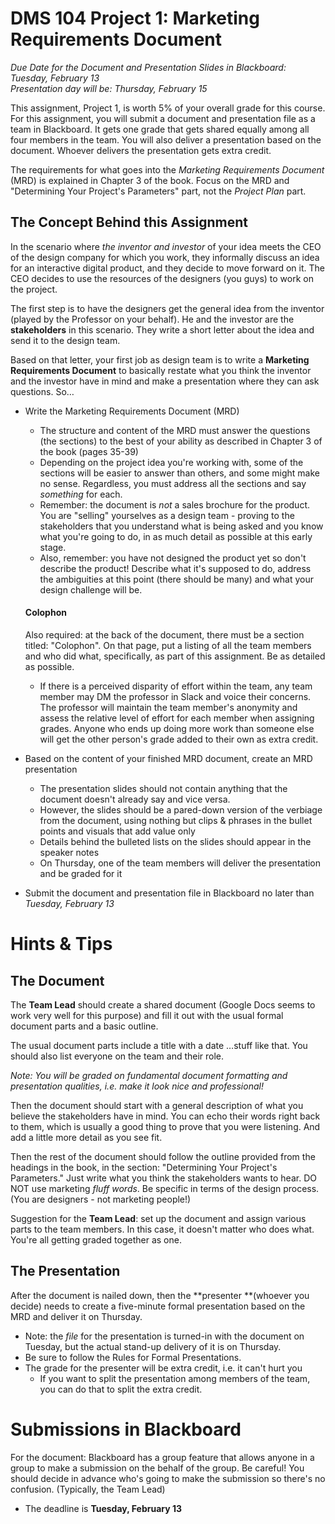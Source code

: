 # DMS 104 Project 1: Marketing Requirements Document

*Due Date for the Document and Presentation Slides in Blackboard: Tuesday, February 13*<br>*Presentation day will be: Thursday, February 15*

This assignment, Project 1, is worth 5% of your overall grade for this course.  For this assignment, you will submit a document and presentation file as a team in Blackboard.  It gets one grade that gets shared equally among all four members in the team.  You will also deliver a presentation based on the document.  Whoever delivers the presentation gets extra credit.

The requirements for what goes into the *Marketing Requirements Document* (MRD) is explained in Chapter 3 of the book.  Focus on the MRD and "Determining Your Project's Parameters" part, not the *Project Plan* part.  

## The Concept Behind this Assignment

In the scenario where *the inventor and investor* of your idea meets the CEO of the design company for which you work, they informally discuss an idea for an interactive digital product, and they decide to move forward on it.  The CEO decides to use the resources of the designers (you guys) to work on the project.

The first step is to have the designers get the general idea from the inventor (played by the Professor on your behalf).  He and the investor are the **stakeholders** in this scenario.  They write a short letter about the idea and send it to the design team.  

Based on that letter, your first job as design team is to write a **Marketing Requirements Document** to basically restate what you think the inventor and the investor have in mind and make a presentation where they can ask questions.  So…

- Write the Marketing Requirements Document (MRD)
  - The structure and content of the MRD must answer the questions (the sections) to the best of your ability as described in Chapter 3 of the book (pages 35-39)
  - Depending on the project idea you're working with, some of the sections will be easier to answer than others, and some might make no sense.  Regardless, you must address all the sections and say *something* for each.
  - Remember: the document is *not* a sales brochure for the product.  You are "selling" yourselves as a design team - proving to the stakeholders that you understand what is being asked and you know what you're going to do, in as much detail as possible at this early stage.
  - Also, remember: you have not designed the product yet so don't describe the product!  Describe what it's supposed to do, address the ambiguities at this point (there should be many) and what your design challenge will be.

  #### Colophon

  Also required: at the back of the document, there must be a section titled: "Colophon".  On that page, put a listing of all the team members and who did what, specifically, as part of this assignment.  Be as detailed as possible. 

  - If there is a perceived disparity of effort within the team, any team member may DM the professor in Slack and voice their concerns.  The professor will maintain the team member's anonymity and assess the relative level of effort for each member when assigning grades.  Anyone who ends up doing more work than someone else will get the other person's grade added to their own as extra credit.


- Based on the content of your finished MRD document, create an MRD presentation
  - The presentation slides should not contain anything that the document doesn't already say and vice versa.  
  - However, the slides should be a pared-down version of the verbiage from the document, using nothing but clips & phrases in the bullet points and visuals that add value only
  - Details behind the bulleted lists on the slides should appear in the speaker notes
  - On Thursday, one of the team members will deliver the presentation and be graded for it
- Submit the document and presentation file in Blackboard no later than *Tuesday, February 13*

# Hints & Tips

## The Document

The **Team Lead** should create a shared document (Google Docs seems to work very well for this purpose) and fill it out with the usual formal document parts and a basic outline.

The usual document parts include a title with a date …stuff like that.  You should also list everyone on the team and their role.

*Note: You will be graded on fundamental document formatting and presentation qualities, i.e. make it look nice and professional!*

Then the document should start with a general description of what you believe the stakeholders have in mind. You can echo their words right back to them, which is usually a good thing to prove that you were listening. And add a little more detail as you see fit.  

Then the rest of the document should follow the outline provided from the headings in the book, in the section: "Determining Your Project's Parameters."  Just write what you think the stakeholders wants to hear.  DO NOT use marketing *fluff words*.  Be specific in terms of the design process.  (You are designers - not marketing people!)

Suggestion for the **Team Lead**: set up the document and assign various parts to the team members.  In this case, it doesn't matter who does what.  You're all getting graded together as one.  

## The Presentation

After the document is nailed down, then the **presenter **(whoever you decide) needs to create a five-minute formal presentation based on the MRD and deliver it on Thursday.   

- Note: the *file* for the presentation is turned-in with the document on Tuesday, but the actual stand-up delivery of it is on Thursday.
- Be sure to follow the Rules for Formal Presentations.
- The grade for the presenter will be extra credit, i.e. it can't hurt you
  - If you want to split the presentation among members of the team, you can do that to split the extra credit. 

# Submissions in Blackboard

For the document: Blackboard has a group feature that allows anyone in a group to make a submission on the behalf of the group. Be careful!  You should decide in advance who's going to make the submission so there's no confusion.  (Typically, the Team Lead)

- The deadline is **Tuesday, February 13**